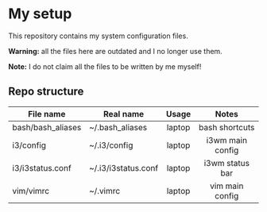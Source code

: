 # My setup
This repository contains my system configuration files.

**Warning:** all the files here are outdated and I no longer use them.

**Note:** I do not claim all the files to be written by me myself!

## Repo structure
| File name         | Real name           |  Usage |       Notes      |
|-------------------|---------------------|:------:|:----------------:|
| bash/bash_aliases | ~/.bash_aliases     | laptop |  bash shortcuts  |
| i3/config         | ~/.i3/config        | laptop | i3wm main config |
| i3/i3status.conf  | ~/.i3/i3status.conf | laptop |  i3wm status bar |
| vim/vimrc         | ~/.vimrc            | laptop | vim main config  |
